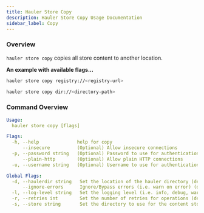 ```yaml
---
title: Hauler Store Copy
description: Hauler Store Copy Usage Documentation
sidebar_label: Copy
---
```


### Overview

`hauler store copy` copies all store content to another location.

**An example with available flags...**

```bash
hauler store copy registry://<registry-url>

hauler store copy dir://<directory-path>
```

### Command Overview

```yaml
Usage:
  hauler store copy [flags]

Flags:
  -h, --help              help for copy
      --insecure          (Optional) Allow insecure connections
  -p, --password string   (Optional) Password to use for authentication
      --plain-http        (Optional) Allow plain HTTP connections
  -u, --username string   (Optional) Username to use for authentication

Global Flags:
  -d, --haulerdir string   Set the location of the hauler directory (default $HOME/.hauler)
      --ignore-errors      Ignore/Bypass errors (i.e. warn on error) (defaults false)
  -l, --log-level string   Set the logging level (i.e. info, debug, warn) (default "info")
  -r, --retries int        Set the number of retries for operations (default 3)
  -s, --store string       Set the directory to use for the content store
```
